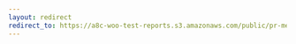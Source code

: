 ```yaml
---
layout: redirect
redirect_to: https://a8c-woo-test-reports.s3.amazonaws.com/public/pr-merge/45227/api/index.html
---
```

